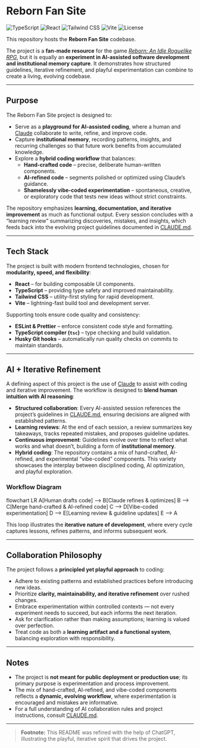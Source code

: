 # Reborn Fan Site

![TypeScript](https://img.shields.io/badge/TypeScript-3178C6?logo=typescript&logoColor=white)
![React](https://img.shields.io/badge/React-20232A?logo=react&logoColor=61DAFB)
![Tailwind CSS](https://img.shields.io/badge/Tailwind%20CSS-38B2AC?logo=tailwind-css&logoColor=white)
![Vite](https://img.shields.io/badge/Vite-646CFF?logo=vite&logoColor=white)
![License](https://img.shields.io/badge/License-All%20Rights%20Reserved-red)

This repository hosts the **Reborn Fan Site** codebase.  

The project is a **fan-made resource** for the game *[Reborn: An Idle Roguelike RPG](https://store.steampowered.com/app/2850000/Reborn_An_Idle_Roguelike_RPG/)*, but it is equally an **experiment in AI-assisted software development and institutional memory capture**. It demonstrates how structured guidelines, iterative refinement, and playful experimentation can combine to create a living, evolving codebase.  

---

## Purpose

The Reborn Fan Site project is designed to:  

- Serve as a **playground for AI-assisted coding**, where a human and [Claude](https://claude.ai/) collaborate to write, refine, and improve code.  
- Capture **institutional memory**, recording patterns, insights, and recurring challenges so that future work benefits from accumulated knowledge.  
- Explore a **hybrid coding workflow** that balances:  
  - **Hand-crafted code** – precise, deliberate human-written components.  
  - **AI-refined code** – segments polished or optimized using Claude’s guidance.  
  - **Shamelessly vibe-coded experimentation** – spontaneous, creative, or exploratory code that tests new ideas without strict constraints.  

The repository emphasizes **learning, documentation, and iterative improvement** as much as functional output. Every session concludes with a “learning review” summarizing discoveries, mistakes, and insights, which feeds back into the evolving project guidelines documented in [CLAUDE.md](./CLAUDE.md).  

---

## Tech Stack

The project is built with modern frontend technologies, chosen for **modularity, speed, and flexibility**:  

- **React** – for building composable UI components.  
- **TypeScript** – providing type safety and improved maintainability.  
- **Tailwind CSS** – utility-first styling for rapid development.  
- **Vite** – lightning-fast build tool and development server.  

Supporting tools ensure code quality and consistency:  

- **ESLint & Prettier** – enforce consistent code style and formatting.  
- **TypeScript compiler (`tsc`)** – type checking and build validation.  
- **Husky Git hooks** – automatically run quality checks on commits to maintain standards.  

---

## AI + Iterative Refinement

A defining aspect of this project is the use of [Claude](https://claude.ai/) to assist with coding and iterative improvement. The workflow is designed to **blend human intuition with AI reasoning**:  

- **Structured collaboration**: Every AI-assisted session references the project’s guidelines in [CLAUDE.md](./CLAUDE.md), ensuring decisions are aligned with established patterns.  
- **Learning reviews**: At the end of each session, a review summarizes key takeaways, tracks repeated mistakes, and proposes guideline updates.  
- **Continuous improvement**: Guidelines evolve over time to reflect what works and what doesn’t, building a form of **institutional memory**.  
- **Hybrid coding**: The repository contains a mix of hand-crafted, AI-refined, and experimental “vibe-coded” components. This variety showcases the interplay between disciplined coding, AI optimization, and playful exploration.  

### Workflow Diagram

flowchart LR
A[Human drafts code] --> B[Claude refines & optimizes]
B --> C[Merge hand-crafted & AI-refined code]
C --> D[Vibe-coded experimentation]
D --> E[Learning review & guideline updates]
E --> A

This loop illustrates the **iterative nature of development**, where every cycle captures lessons, refines patterns, and informs subsequent work.  

---

## Collaboration Philosophy

The project follows a **principled yet playful approach** to coding:  

- Adhere to existing patterns and established practices before introducing new ideas.  
- Prioritize **clarity, maintainability, and iterative refinement** over rushed changes.  
- Embrace experimentation within controlled contexts — not every experiment needs to succeed, but each informs the next iteration.  
- Ask for clarification rather than making assumptions; learning is valued over perfection.  
- Treat code as both a **learning artifact and a functional system**, balancing exploration with responsibility.  

---

## Notes

- The project is **not meant for public deployment or production use**; its primary purpose is experimentation and process improvement.  
- The mix of hand-crafted, AI-refined, and vibe-coded components reflects a **dynamic, evolving workflow**, where experimentation is encouraged and mistakes are informative.  
- For a full understanding of AI collaboration rules and project instructions, consult [CLAUDE.md](./CLAUDE.md).  

---

> **Footnote:** This README was refined with the help of ChatGPT, illustrating the playful, iterative spirit that drives the project.
